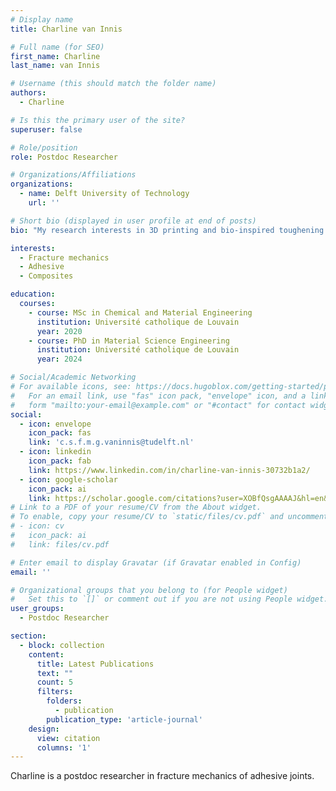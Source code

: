 ```yaml
---
# Display name
title: Charline van Innis

# Full name (for SEO)
first_name: Charline
last_name: van Innis

# Username (this should match the folder name)
authors:
  - Charline

# Is this the primary user of the site?
superuser: false

# Role/position
role: Postdoc Researcher

# Organizations/Affiliations
organizations:
  - name: Delft University of Technology
    url: ''

# Short bio (displayed in user profile at end of posts)
bio: "My research interests in 3D printing and bio-inspired toughening designs."

interests:
  - Fracture mechanics
  - Adhesive
  - Composites

education:
  courses:
    - course: MSc in Chemical and Material Engineering
      institution: Université catholique de Louvain
      year: 2020
    - course: PhD in Material Science Engineering
      institution: Université catholique de Louvain
      year: 2024

# Social/Academic Networking
# For available icons, see: https://docs.hugoblox.com/getting-started/page-builder/#icons
#   For an email link, use "fas" icon pack, "envelope" icon, and a link in the
#   form "mailto:your-email@example.com" or "#contact" for contact widget.
social:
  - icon: envelope
    icon_pack: fas
    link: 'c.s.f.m.g.vaninnis@tudelft.nl'
  - icon: linkedin
    icon_pack: fab
    link: https://www.linkedin.com/in/charline-van-innis-30732b1a2/
  - icon: google-scholar
    icon_pack: ai
    link: https://scholar.google.com/citations?user=XOBfQsgAAAAJ&hl=en&oi=ao
# Link to a PDF of your resume/CV from the About widget.
# To enable, copy your resume/CV to `static/files/cv.pdf` and uncomment the lines below.
# - icon: cv
#   icon_pack: ai
#   link: files/cv.pdf

# Enter email to display Gravatar (if Gravatar enabled in Config)
email: ''

# Organizational groups that you belong to (for People widget)
#   Set this to `[]` or comment out if you are not using People widget.
user_groups:
  - Postdoc Researcher

section:
  - block: collection
    content:
      title: Latest Publications
      text: ""
      count: 5
      filters:
        folders:
          - publication
        publication_type: 'article-journal'
    design:
      view: citation
      columns: '1'
---
```


Charline is a postdoc researcher in fracture mechanics of adhesive joints.
